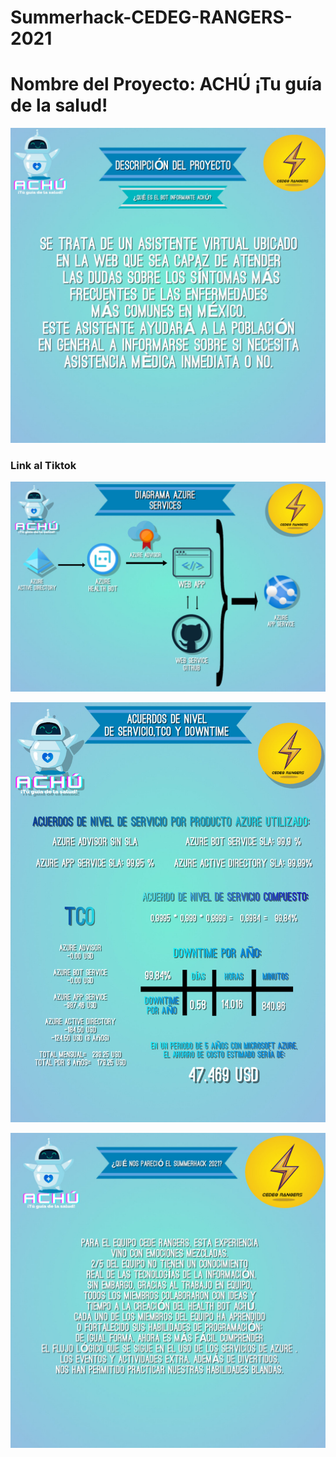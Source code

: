# Summerhack-CEDEG-RANGERS-2021

# Nombre del Proyecto: ACHÚ ¡Tu guía de la salud!

![](Images/descripcio_proyecto.jpeg)

### Link al Tiktok

![](Images/diagrama_azure.jpeg)

![](Images/SLA_TCO_downtime.jpeg)

![](Images/que_nos_parecio.jpg)
